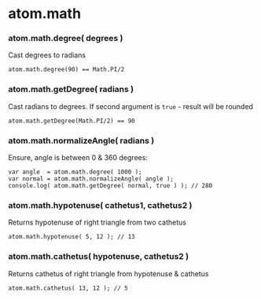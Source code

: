atom.math
=========

### atom.math.degree( degrees )

Cast degrees to radians

	atom.math.degree(90) == Math.PI/2

### atom.math.getDegree( radians )

Cast radians to degrees. If second argument is `true` - result will be rounded

	atom.math.getDegree(Math.PI/2) == 90

### atom.math.normalizeAngle( radians )

Ensure, angle is between 0 & 360 degrees:

	var angle  = atom.math.degree( 1000 );
	var normal = atom.math.normalizeAngle( angle );
	console.log( atom.math.getDegree( normal, true ) ); // 280

### atom.math.hypotenuse( cathetus1, cathetus2 )

Returns hypotenuse of right triangle from two cathetus

	atom.math.hypotenuse( 5, 12 ); // 13

### atom.math.cathetus( hypotenuse, cathetus2 )

Returns cathetus of right triangle from hypotenuse & cathetus

	atom.math.cathetus( 13, 12 ); // 5